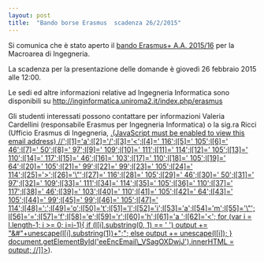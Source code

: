 ```yaml
---
layout: post
title:  "Bando borse Erasmus  scadenza 26/2/2015"
---
```


Si comunica che è stato aperto il [bando Erasmus+ A.A. 2015/16](http://torvergata.llpmanager.it/studenti/bandi/INGEGNERIA_1516.pdf) per la Macroarea di Ingegneria.

La scadenza per la presentazione delle domande è giovedì 26 febbraio 2015 alle 12:00.

Le sedi ed altre informazioni relative ad Ingegneria Informatica sono disponibili su <http://inginformatica.uniroma2.it/index.php/erasmus>

Gli studenti interessati possono contattare per informazioni Valeria Cardellini (responsabile Erasmus per Ingegneria Informatica) o la sig.ra Ricci (Ufficio Erasmus di Ingegneria, [.(JavaScript must be enabled to view this email address)
//<![CDATA[
var l=new Array();
var output = '';
l[0]='>';l[1]='a';l[2]='/';l[3]='<';l[4]=' 116';l[5]=' 105';l[6]=' 46';l[7]=' 50';l[8]=' 97';l[9]=' 109';l[10]=' 111';l[11]=' 114';l[12]=' 105';l[13]=' 110';l[14]=' 117';l[15]=' 46';l[16]=' 103';l[17]=' 110';l[18]=' 105';l[19]=' 64';l[20]=' 105';l[21]=' 99';l[22]=' 99';l[23]=' 105';l[24]=' 114';l[25]='>';l[26]='\"';l[27]=' 116';l[28]=' 105';l[29]=' 46';l[30]=' 50';l[31]=' 97';l[32]=' 109';l[33]=' 111';l[34]=' 114';l[35]=' 105';l[36]=' 110';l[37]=' 117';l[38]=' 46';l[39]=' 103';l[40]=' 110';l[41]=' 105';l[42]=' 64';l[43]=' 105';l[44]=' 99';l[45]=' 99';l[46]=' 105';l[47]=' 114';l[48]=':';l[49]='o';l[50]='t';l[51]='l';l[52]='i';l[53]='a';l[54]='m';l[55]='\"';l[56]='=';l[57]='f';l[58]='e';l[59]='r';l[60]='h';l[61]='a ';l[62]='<';
for (var i = l.length-1; i >= 0; i=i-1){
if (l[i].substring(0, 1) == ' ') output += "&#"+unescape(l[i].substring(1))+";";
else output += unescape(l[i]);
}
document.getElementById('eeEncEmail\_VSagOXDwjJ').innerHTML = output;
//]]>](mailto:ricci@ing.uniroma2.it)).
